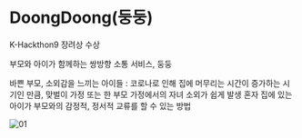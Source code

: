 # DoongDoong(둥둥)
K-Hackthon9 장려상 수상

부모와 아이가 함께하는 쌍방향 소통 서비스, 둥둥

바쁜 부모, 소외감을 느끼는 아이들 : 코로나로 인해 집에 머무리는 시간이 증가하는 시기인 만큼, 맞벌이 가정 또는 한 부모 가정에서의 자녀 소외가 쉽게 발생
혼자 집에 있는 아이가 부모와의 감정적, 정서적 교류를 할 수 있는 방법

![01](https://user-images.githubusercontent.com/98948416/235350852-aadca9a6-6a7b-4490-b174-9387a790a7c3.png)
